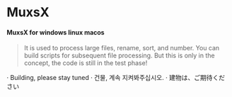 # MuxsX
#### MuxsX for windows linux macos

> It is used to process large files, rename, sort, and number. You can build scripts for subsequent file processing. But this is only in the concept, the code is still in the test phase!

 · Building, please stay tuned
 · 건물, 계속 지켜봐주십시오.
 · 建物は、ご期待ください

